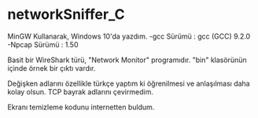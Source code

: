 # networkSniffer_C

MinGW Kullanarak, Windows 10'da yazdım.
-gcc Sürümü : gcc (GCC) 9.2.0
-Npcap Sürümü : 1.50

Basit bir WireShark türü, "Network Monitor" programıdır. "bin" klasörünün içinde örnek bir çıktı vardır.

Değişken adlarını özellikle türkçe yaptım ki öğrenilmesi ve anlaşılması daha kolay olsun. TCP bayrak adlarını çevirmedim.

Ekranı temizleme kodunu internetten buldum.
